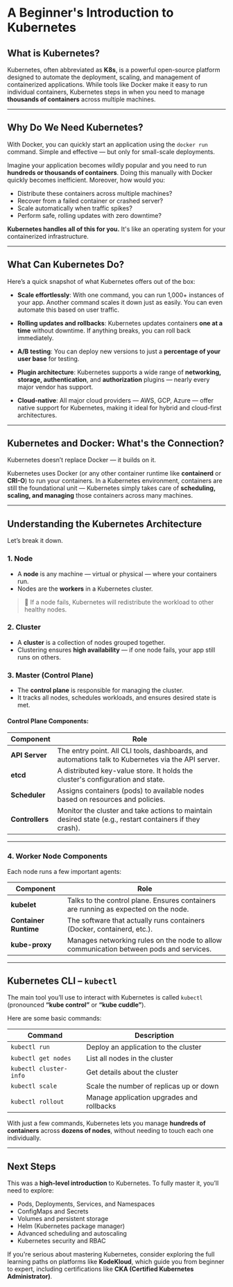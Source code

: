 # **A Beginner's Introduction to Kubernetes**

## **What is Kubernetes?**

Kubernetes, often abbreviated as **K8s**, is a powerful open-source platform designed to automate the deployment, scaling, and management of containerized applications. While tools like Docker make it easy to run individual containers, Kubernetes steps in when you need to manage **thousands of containers** across multiple machines.

---

## **Why Do We Need Kubernetes?**

With Docker, you can quickly start an application using the `docker run` command. Simple and effective — but only for small-scale deployments.

Imagine your application becomes wildly popular and you need to run **hundreds or thousands of containers**. Doing this manually with Docker quickly becomes inefficient. Moreover, how would you:

* Distribute these containers across multiple machines?
* Recover from a failed container or crashed server?
* Scale automatically when traffic spikes?
* Perform safe, rolling updates with zero downtime?

**Kubernetes handles all of this for you.** It's like an operating system for your containerized infrastructure.

---

## **What Can Kubernetes Do?**

Here’s a quick snapshot of what Kubernetes offers out of the box:

* **Scale effortlessly**: With one command, you can run 1,000+ instances of your app. Another command scales it down just as easily. You can even automate this based on user traffic.

* **Rolling updates and rollbacks**: Kubernetes updates containers **one at a time** without downtime. If anything breaks, you can roll back immediately.

* **A/B testing**: You can deploy new versions to just a **percentage of your user base** for testing.

* **Plugin architecture**: Kubernetes supports a wide range of **networking, storage, authentication**, and **authorization** plugins — nearly every major vendor has support.

* **Cloud-native**: All major cloud providers — AWS, GCP, Azure — offer native support for Kubernetes, making it ideal for hybrid and cloud-first architectures.

---

## **Kubernetes and Docker: What's the Connection?**

Kubernetes doesn’t replace Docker — it builds on it.

Kubernetes uses Docker (or any other container runtime like **containerd** or **CRI-O**) to run your containers. In a Kubernetes environment, containers are still the foundational unit — Kubernetes simply takes care of **scheduling, scaling, and managing** those containers across many machines.

---

## **Understanding the Kubernetes Architecture**

Let’s break it down.

### **1. Node**

* A **node** is any machine — virtual or physical — where your containers run.
* Nodes are the **workers** in a Kubernetes cluster.

> 🔧 If a node fails, Kubernetes will redistribute the workload to other healthy nodes.

### **2. Cluster**

* A **cluster** is a collection of nodes grouped together.
* Clustering ensures **high availability** — if one node fails, your app still runs on others.

### **3. Master (Control Plane)**

* The **control plane** is responsible for managing the cluster.
* It tracks all nodes, schedules workloads, and ensures desired state is met.

#### Control Plane Components:

| Component       | Role                                                                                                     |
| --------------- | -------------------------------------------------------------------------------------------------------- |
| **API Server**  | The entry point. All CLI tools, dashboards, and automations talk to Kubernetes via the API server.       |
| **etcd**        | A distributed key-value store. It holds the cluster's configuration and state.                           |
| **Scheduler**   | Assigns containers (pods) to available nodes based on resources and policies.                            |
| **Controllers** | Monitor the cluster and take actions to maintain desired state (e.g., restart containers if they crash). |

---

### **4. Worker Node Components**

Each node runs a few important agents:

| Component             | Role                                                                                   |
| --------------------- | -------------------------------------------------------------------------------------- |
| **kubelet**           | Talks to the control plane. Ensures containers are running as expected on the node.    |
| **Container Runtime** | The software that actually runs containers (Docker, containerd, etc.).                 |
| **kube-proxy**        | Manages networking rules on the node to allow communication between pods and services. |

---

## **Kubernetes CLI – `kubectl`**

The main tool you’ll use to interact with Kubernetes is called `kubectl` (pronounced **“kube control”** or **“kube cuddle”**).

Here are some basic commands:

| Command                | Description                               |
| ---------------------- | ----------------------------------------- |
| `kubectl run`          | Deploy an application to the cluster      |
| `kubectl get nodes`    | List all nodes in the cluster             |
| `kubectl cluster-info` | Get details about the cluster             |
| `kubectl scale`        | Scale the number of replicas up or down   |
| `kubectl rollout`      | Manage application upgrades and rollbacks |

With just a few commands, Kubernetes lets you manage **hundreds of containers** across **dozens of nodes**, without needing to touch each one individually.

---

## **Next Steps**

This was a **high-level introduction** to Kubernetes. To fully master it, you’ll need to explore:

* Pods, Deployments, Services, and Namespaces
* ConfigMaps and Secrets
* Volumes and persistent storage
* Helm (Kubernetes package manager)
* Advanced scheduling and autoscaling
* Kubernetes security and RBAC

If you're serious about mastering Kubernetes, consider exploring the full learning paths on platforms like **KodeKloud**, which guide you from beginner to expert, including certifications like **CKA (Certified Kubernetes Administrator)**.
